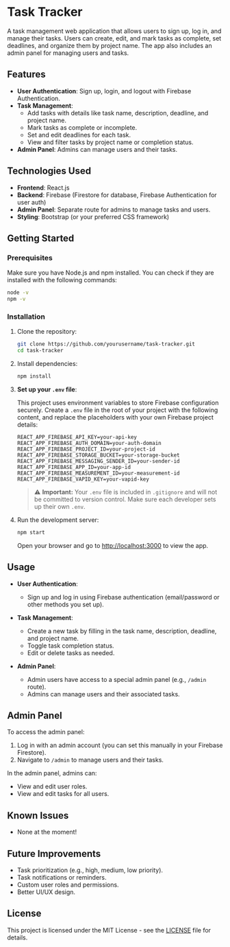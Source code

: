 
# Task Tracker

A task management web application that allows users to sign up, log in, and manage their tasks. Users can create, edit, and mark tasks as complete, set deadlines, and organize them by project name. The app also includes an admin panel for managing users and tasks.

## Features

- **User Authentication**: Sign up, login, and logout with Firebase Authentication.
- **Task Management**: 
  - Add tasks with details like task name, description, deadline, and project name.
  - Mark tasks as complete or incomplete.
  - Set and edit deadlines for each task.
  - View and filter tasks by project name or completion status.
- **Admin Panel**: Admins can manage users and their tasks.

## Technologies Used

- **Frontend**: React.js
- **Backend**: Firebase (Firestore for database, Firebase Authentication for user auth)
- **Admin Panel**: Separate route for admins to manage tasks and users.
- **Styling**: Bootstrap (or your preferred CSS framework)

## Getting Started

### Prerequisites

Make sure you have Node.js and npm installed. You can check if they are installed with the following commands:

```bash
node -v
npm -v
```

### Installation

1. Clone the repository:

   ```bash
   git clone https://github.com/yourusername/task-tracker.git
   cd task-tracker
   ```

2. Install dependencies:

   ```bash
   npm install
   ```

3. **Set up your `.env` file**:

   This project uses environment variables to store Firebase configuration securely. Create a `.env` file in the root of your project with the following content, and replace the placeholders with your own Firebase project details:

   ```env
   REACT_APP_FIREBASE_API_KEY=your-api-key
   REACT_APP_FIREBASE_AUTH_DOMAIN=your-auth-domain
   REACT_APP_FIREBASE_PROJECT_ID=your-project-id
   REACT_APP_FIREBASE_STORAGE_BUCKET=your-storage-bucket
   REACT_APP_FIREBASE_MESSAGING_SENDER_ID=your-sender-id
   REACT_APP_FIREBASE_APP_ID=your-app-id
   REACT_APP_FIREBASE_MEASUREMENT_ID=your-measurement-id
   REACT_APP_FIREBASE_VAPID_KEY=your-vapid-key
   ```

   > ⚠️ **Important:** Your `.env` file is included in `.gitignore` and will not be committed to version control. Make sure each developer sets up their own `.env`.

4. Run the development server:

   ```bash
   npm start
   ```

   Open your browser and go to [http://localhost:3000](http://localhost:3000) to view the app.

## Usage

- **User Authentication**: 
  - Sign up and log in using Firebase authentication (email/password or other methods you set up).
  
- **Task Management**:
  - Create a new task by filling in the task name, description, deadline, and project name.
  - Toggle task completion status.
  - Edit or delete tasks as needed.
  
- **Admin Panel**: 
  - Admin users have access to a special admin panel (e.g., `/admin` route).
  - Admins can manage users and their associated tasks.

## Admin Panel

To access the admin panel:
1. Log in with an admin account (you can set this manually in your Firebase Firestore).
2. Navigate to `/admin` to manage users and their tasks.

In the admin panel, admins can:
- View and edit user roles.
- View and edit tasks for all users.

## Known Issues

- None at the moment!

## Future Improvements

- Task prioritization (e.g., high, medium, low priority).
- Task notifications or reminders.
- Custom user roles and permissions.
- Better UI/UX design.

## License

This project is licensed under the MIT License - see the [LICENSE](LICENSE) file for details.
